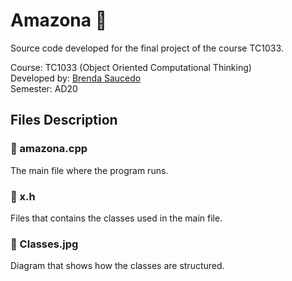 # Amazona 🛒

Source code developed for the final project of the course TC1033.

Course: TC1033 (Object Oriented Computational Thinking)
<br>
Developed by: [Brenda Saucedo](https://github.com/Bren12)
<br>
Semester: AD20

## Files Description

### 📁 amazona.cpp

The main file where the program runs.

### 📁 x.h

Files that contains the classes used in the main file.

### 📁 Classes.jpg

Diagram that shows how the classes are structured.

